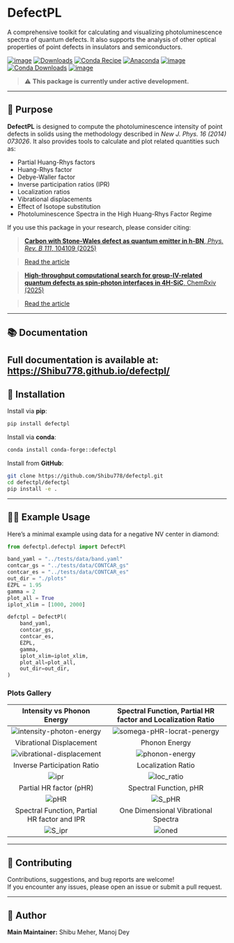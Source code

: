 # DefectPL
A comprehensive toolkit for calculating and visualizing photoluminescence spectra of quantum defects. It also supports the analysis of other optical properties of point defects in insulators and semiconductors.

[![image](https://img.shields.io/pypi/v/defectpl.svg)](https://pypi.python.org/pypi/defectpl)
[![Downloads](https://static.pepy.tech/badge/defectpl)](https://pepy.tech/project/defectpl)
[![Conda Recipe](https://img.shields.io/badge/recipe-defectpl-green.svg)](https://github.com/conda-forge/defectpl-feedstock)
[![Anaconda](https://anaconda.org/conda-forge/defectpl/badges/version.svg)](https://anaconda.org/conda-forge/defectpl)
[![image](https://img.shields.io/conda/vn/conda-forge/defectpl.svg)](https://anaconda.org/conda-forge/defectpl)
[![Conda Downloads](https://img.shields.io/conda/dn/conda-forge/defectpl.svg)](https://anaconda.org/conda-forge/defectpl)
[![image](https://img.shields.io/badge/License-MIT-yellow.svg)](https://opensource.org/licenses/MIT)

> ⚠️ **This package is currently under active development.**

---

## 📌 Purpose

**DefectPL** is designed to compute the photoluminescence intensity of point defects in solids using the methodology described in *New J. Phys. 16 (2014) 073026*. It also provides tools to calculate and plot related quantities such as:

- Partial Huang-Rhys factors
- Huang-Rhys factor
- Debye-Waller factor
- Inverse participation ratios (IPR)  
- Localization ratios  
- Vibrational displacements  
- Effect of Isotope substitution
- Photoluminescence Spectra in the High Huang-Rhys Factor Regime

If you use this package in your research, please consider citing:

> [**Carbon with Stone-Wales defect as quantum emitter in h-BN**, *Phys. Rev. B 111*, 104109 (2025)](https://doi.org/10.1103/PhysRevB.111.104109)

> [Read the article](https://doi.org/10.1103/PhysRevB.111.104109)

> [**High-throughput computational search for group-IV-related quantum defects as spin-photon interfaces in 4H-SiC**, ChemRxiv (2025)](https://doi.org/10.26434/chemrxiv-2025-7whnf9)

> [Read the article](https://doi.org/10.26434/chemrxiv-2025-7whnf)

---

## 📚 Documentation

Full documentation is available at: https://Shibu778.github.io/defectpl/
---

## 🚀 Installation

Install via **pip**:

```bash
pip install defectpl
```

Install via **conda**:

```bash
conda install conda-forge::defectpl
```

Install from **GitHub**:

```bash
git clone https://github.com/Shibu778/defectpl.git
cd defectpl/defectpl
pip install -e .
```

---

## 🧑‍💻 Example Usage

Here’s a minimal example using data for a negative NV center in diamond:

```python
from defectpl.defectpl import DefectPl

band_yaml = "../tests/data/band.yaml"
contcar_gs = "../tests/data/CONTCAR_gs"
contcar_es = "../tests/data/CONTCAR_es"
out_dir = "./plots"
EZPL = 1.95
gamma = 2
plot_all = True
iplot_xlim = [1000, 2000]

defctpl = DefectPl(
    band_yaml,
    contcar_gs,
    contcar_es,
    EZPL,
    gamma,
    iplot_xlim=iplot_xlim,
    plot_all=plot_all,
    out_dir=out_dir,
)
```

### Plots Gallery

| Intensity vs Phonon Energy | Spectral Function, Partial HR factor and Localization Ratio |
| :------------------------: | :----------------------------: |
| ![intensity-photon-energy] | ![somega-pHR-locrat-penergy]   |
| Vibrational Displacement | Phonon Energy |
| ![vibrational-displacement] | ![phonon-energy]   |
| Inverse Participation Ratio | Localization Ratio |
| ![ipr] | ![loc_ratio] |
| Partial HR factor (pHR) | Spectral Function, pHR |
| ![pHR] | ![S_pHR] |
| Spectral Function, Partial HR factor and IPR | One Dimensional Vibrational Spectra |
| ![S_ipr] | ![oned] |

[intensity-photon-energy]: docs/plots/intensity_vs_penergy.svg
[somega-pHR-locrat-penergy]: docs/plots/S_omega_HRf_loc_rat_vs_penergy.svg
[vibrational-displacement]: docs/plots/qk_vs_penergy.svg
[phonon-energy]: docs/plots/penergy_vs_pmode.svg
[ipr]: docs/plots/ipr_vs_penergy.svg
[loc_ratio]: docs/plots/loc_rat_vs_penergy.svg
[pHR]: docs/plots/HR_factor_vs_penergy.svg
[S_pHR]: docs/plots/S_omega_vs_penergy.svg
[S_ipr]: docs/plots/S_omega_HRf_ipr_vs_penergy.svg
[oned]: docs/plots/one_d_lineshape.svg

---

## 🤝 Contributing

Contributions, suggestions, and bug reports are welcome!  
If you encounter any issues, please open an issue or submit a pull request.

---

## 👤 Author

**Main Maintainer:** Shibu Meher, Manoj Dey